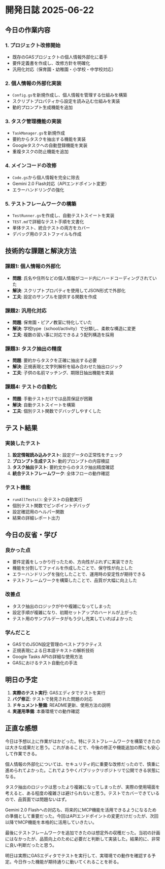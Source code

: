 # 開発日誌 2025-06-22

## 今日の作業内容

### 1. プロジェクト改修開始
- 既存のGASプロジェクトの個人情報外部化に着手
- 要件定義書を作成し、改修方針を明確化
- 汎用化対応（保育園・幼稚園・小学校・中学校対応）

### 2. 個人情報の外部化実装
- `Config.gs`を新規作成し、個人情報を管理する仕組みを構築
- スクリプトプロパティから設定を読み込む仕組みを実装
- 動的プロンプト生成機能を追加

### 3. タスク管理機能の実装
- `TaskManager.gs`を新規作成
- 要約からタスクを抽出する機能を実装
- Googleタスクへの自動登録機能を実装
- 重複タスクの防止機能を追加

### 4. メインコードの改修
- `Code.gs`から個人情報を完全に除去
- Gemini 2.0 Flash対応（APIエンドポイント変更）
- エラーハンドリングの強化

### 5. テストフレームワークの構築
- `TestRunner.gs`を作成し、自動テストスイートを実装
- `TEST.md`で詳細なテスト手順を文書化
- 単体テスト、統合テストの両方をカバー
- デバッグ用のテストファイルも作成

## 技術的な課題と解決方法

### 課題1: 個人情報の外部化
- **問題**: 氏名や住所などの個人情報がコード内にハードコーディングされていた
- **解決**: スクリプトプロパティを使用してJSON形式で外部化
- **工夫**: 設定のサンプルを提供する関数を作成

### 課題2: 汎用化対応
- **問題**: 保育園・ピアノ教室に特化していた
- **解決**: 学校type（school/activity）で分類し、柔軟な構造に変更
- **工夫**: 複数の習い事に対応できるよう配列構造を採用

### 課題3: タスク抽出の精度
- **問題**: 要約からタスクを正確に抽出する必要
- **解決**: 正規表現と文字列解析を組み合わせた抽出ロジック
- **工夫**: 子供の名前マッチング、期限日抽出機能を実装

### 課題4: テストの自動化
- **問題**: 手動テストだけでは品質保証が困難
- **解決**: 自動テストスイートを構築
- **工夫**: 個別テスト関数でデバッグしやすくした

## テスト結果

### 実装したテスト
1. **設定情報読み込みテスト**: 設定データの正常性をチェック
2. **プロンプト生成テスト**: 動的プロンプトの内容検証
3. **タスク抽出テスト**: 要約文からのタスク抽出精度確認
4. **統合テストフレームワーク**: 全体フローの動作確認

### テスト機能
- `runAllTests()`: 全テストの自動実行
- 個別テスト関数でピンポイントデバッグ
- 設定確認用のヘルパー関数
- 結果の詳細レポート出力

## 今日の反省・学び

### 良かった点
- 要件定義をしっかり行ったため、方向性がぶれずに実装できた
- 機能を分割してファイルを作成したことで、保守性が向上した
- エラーハンドリングを強化したことで、運用時の安定性が期待できる
- テストフレームワークを構築したことで、品質が大幅に向上した

### 改善点
- タスク抽出のロジックがやや複雑になってしまった
- 設定手順が複雑になり、初期セットアップのハードルが上がった
- テスト用のサンプルデータがもう少し充実していればよかった

### 学んだこと
- GASでのJSON設定管理のベストプラクティス
- 正規表現による日本語テキストの解析技術
- Google Tasks APIの詳細な使用方法
- GASにおけるテスト自動化の手法

## 明日の予定

1. **実際のテスト実行**: GASエディタでテストを実行
2. **バグ修正**: テストで発見された問題の対応
3. **ドキュメント整備**: README更新、使用方法の説明
4. **実運用準備**: 本番環境での動作確認

## 正直な感想

今日は予想以上に作業がはかどった。特にテストフレームワークを構築できたのは大きな成果だと思う。これがあることで、今後の修正や機能追加の際にも安心して作業できる。

個人情報の外部化については、セキュリティ的に重要な改修だったので、慎重に進められてよかった。これでようやくパブリックリポジトリで公開できる状態になる。

タスク抽出のロジックは思ったより複雑になってしまったが、実際の使用場面を考えると、ある程度の複雑さは避けられないと思う。テストでカバーできているので、品質面では問題ないはず。

Gemini 2.0 Flashへの対応も、将来的にMCP機能を活用できるようになるための準備として重要だった。今回はAPIエンドポイントの変更だけだったが、次回以降でMCP機能を本格的に活用していきたい。

最後にテストフレームワークを追加できたのは想定外の収穫だった。当初の計画にはなかったが、品質向上のために必要だと判断して実装した。結果的に、非常に良い判断だったと思う。

明日は実際にGASエディタでテストを実行して、実環境での動作を確認する予定。今日作った機能が期待通りに動いてくれることを祈る。